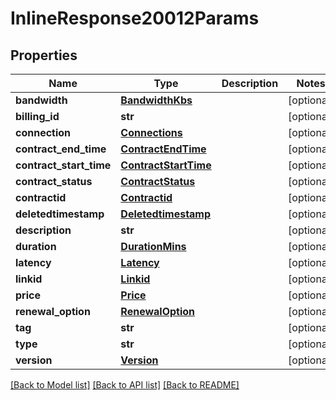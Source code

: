 # InlineResponse20012Params

## Properties
Name | Type | Description | Notes
------------ | ------------- | ------------- | -------------
**bandwidth** | [**BandwidthKbs**](BandwidthKbs.md) |  | [optional] 
**billing_id** | **str** |  | [optional] 
**connection** | [**Connections**](Connections.md) |  | [optional] 
**contract_end_time** | [**ContractEndTime**](ContractEndTime.md) |  | [optional] 
**contract_start_time** | [**ContractStartTime**](ContractStartTime.md) |  | [optional] 
**contract_status** | [**ContractStatus**](ContractStatus.md) |  | [optional] 
**contractid** | [**Contractid**](Contractid.md) |  | [optional] 
**deletedtimestamp** | [**Deletedtimestamp**](Deletedtimestamp.md) |  | [optional] 
**description** | **str** |  | [optional] 
**duration** | [**DurationMins**](DurationMins.md) |  | [optional] 
**latency** | [**Latency**](Latency.md) |  | [optional] 
**linkid** | [**Linkid**](Linkid.md) |  | [optional] 
**price** | [**Price**](Price.md) |  | [optional] 
**renewal_option** | [**RenewalOption**](RenewalOption.md) |  | [optional] 
**tag** | **str** |  | [optional] 
**type** | **str** |  | [optional] 
**version** | [**Version**](Version.md) |  | [optional] 

[[Back to Model list]](../README.md#documentation-for-models) [[Back to API list]](../README.md#documentation-for-api-endpoints) [[Back to README]](../README.md)



